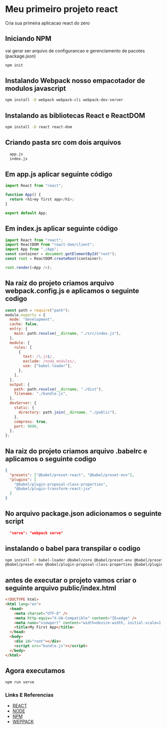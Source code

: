 # Meu primeiro projeto react

Cria sua primeira aplicacao react do zero

## Iniciando NPM

vai gerar ser arquivo de configurancao e gerenciamento de pacotes (package.json)

```sh
npm init
```

## Instalando Webpack nosso empacotador de modulos javascript

```sh
npm install -D webpack webpack-cli webpack-dev-server
```

## Instalando as bibliotecas React e ReactDOM

```sh
npm install -D react react-dom
```

## Criando pasta src com dois arquivos

```sh
  app.js
  index.js
```

## Em app.js aplicar seguinte código

```js
import React from "react";

function App() {
  return <h1>my first app</h1>;
}

export default App;
```

## Em index.js aplicar seguinte código

```js
import React from "react";
import ReactDOM from "react-dom/client";
import App from "./App";
const container = document.getElementById("root");
const root = ReactDOM.createRoot(container);

root.render(<App />);
```

## Na raiz do projeto criamos arquivo webpack.config.js e aplicamos o seguinte codigo

```js
const path = require("path");
module.exports = {
  mode: "development",
  cache: false,
  entry: {
    main: path.resolve(__dirname, "./src/index.js"),
  },
  module: {
    rules: [
      {
        test: /\.js$/,
        exclude: /node_modules/,
        use: ["babel-loader"],
      },
    ],
  },
  output: {
    path: path.resolve(__dirname, "./dist"),
    filename: "./bundle.js",
  },
  devServer: {
    static: {
      directory: path.join(__dirname, "./public"),
    },
    compress: true,
    port: 9000,
  },
};
```

## Na raiz do projeto criamos arquivo .babelrc e aplicamos o seguinte codigo

```json
{
  "presets": ["@babel/preset-react", "@babel/preset-env"],
  "plugins": [
    "@babel/plugin-proposal-class-properties",
    "@babel/plugin-transform-react-jsx"
  ]
}
```

## No arquivo package.json adicionamos o seguinte script

```json
  "serve": "webpack serve"
```

## instalando o babel para transpilar o codigo

```sh
npm install -D babel-loader @babel/core @babel/preset-env @babel/preset-react
@babel/preset-env @babel/plugin-proposal-class-properties @babel/plugin-transform-react-jsx
```

## antes de executar o projeto vamos criar o seguinte arquivo public/index.html

```html
<!DOCTYPE html>
<html lang="en">
  <head>
    <meta charset="UTF-8" />
    <meta http-equiv="X-UA-Compatible" content="IE=edge" />
    <meta name="viewport" content="width=device-width, initial-scale=1.0" />
    <title>My First App</title>
  </head>
  <body>
    <div id="root"></div>
    <script src="bundle.js"></script>
  </body>
</html>
```

## Agora executamos

```sh
npm run serve
```

### Links E Referencias

- [REACT](https://reactjs.org/docs/getting-started.html)
- [NODE](https://nodejs.org/en/docs/)
- [NPM](https://docs.npmjs.com/)
- [WEPPACK](https://webpack.js.org/concepts/)
